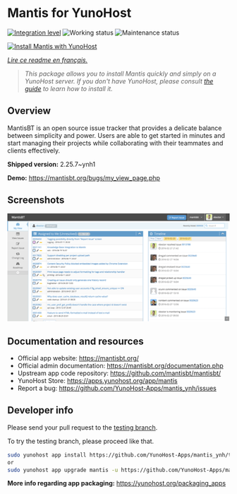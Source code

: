 <!--
N.B.: This README was automatically generated by https://github.com/YunoHost/apps/tree/master/tools/readme_generator
It shall NOT be edited by hand.
-->

# Mantis for YunoHost

[![Integration level](https://dash.yunohost.org/integration/mantis.svg)](https://dash.yunohost.org/appci/app/mantis) ![Working status](https://ci-apps.yunohost.org/ci/badges/mantis.status.svg) ![Maintenance status](https://ci-apps.yunohost.org/ci/badges/mantis.maintain.svg)

[![Install Mantis with YunoHost](https://install-app.yunohost.org/install-with-yunohost.svg)](https://install-app.yunohost.org/?app=mantis)

*[Lire ce readme en français.](./README_fr.md)*

> *This package allows you to install Mantis quickly and simply on a YunoHost server.
If you don't have YunoHost, please consult [the guide](https://yunohost.org/#/install) to learn how to install it.*

## Overview

MantisBT is an open source issue tracker that provides a delicate balance between simplicity and power. Users are able to get started in minutes and start managing their projects while collaborating with their teammates and clients effectively. 

**Shipped version:** 2.25.7~ynh1

**Demo:** https://mantisbt.org/bugs/my_view_page.php

## Screenshots

![Screenshot of Mantis](./doc/screenshots/modern_my_view.png)

## Documentation and resources

* Official app website: <https://mantisbt.org/>
* Official admin documentation: <https://mantisbt.org/documentation.php>
* Upstream app code repository: <https://github.com/mantisbt/mantisbt/>
* YunoHost Store: <https://apps.yunohost.org/app/mantis>
* Report a bug: <https://github.com/YunoHost-Apps/mantis_ynh/issues>

## Developer info

Please send your pull request to the [testing branch](https://github.com/YunoHost-Apps/mantis_ynh/tree/testing).

To try the testing branch, please proceed like that.

``` bash
sudo yunohost app install https://github.com/YunoHost-Apps/mantis_ynh/tree/testing --debug
or
sudo yunohost app upgrade mantis -u https://github.com/YunoHost-Apps/mantis_ynh/tree/testing --debug
```

**More info regarding app packaging:** <https://yunohost.org/packaging_apps>